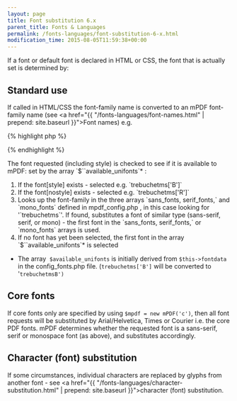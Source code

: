 ```yaml
---
layout: page
title: Font substitution 6.x
parent_title: Fonts & Languages
permalink: /fonts-languages/font-substitution-6-x.html
modification_time: 2015-08-05T11:59:38+00:00
---
```


If a font or default font is declared in HTML or CSS, the font that is actually set is determined by:

## Standard use

If called in HTML/CSS the font-family name is converted to an mPDF font-family name (see <a href="{{ "/fonts-languages/font-names.html" | prepend: site.baseurl }}">Font names</a>) e.g.

{% highlight php %}

{% endhighlight %}

<p>The font requested (including style) is checked to see if it is available to mPDF: set by the array `$``available_unifonts`* :

<ol>
<li>If the font[style] exists - selected e.g. `trebuchetms['B']`</li>
<li>If the font[nostyle] exists - selected e.g. `trebuchetms['R']`</li>
<li>Looks up the font-family in the three arrays `sans_fonts, serif_fonts,` and `mono_fonts` defined in <span class="filename">mpdf_config.php</span> , in this case looking for '`trebuchetms`'. If found, substitutes a font of similar type (sans-serif, serif, or mono) - the first font in the `sans_fonts, serif_fonts,` or `mono_fonts` arrays is used.</li>
<li>If no font has yet been selected, the first font in the array `$``available_unifonts`* is selected</li>
</ol>

* The array  `$available_unifonts` is initially derived from `$this->fontdata` in the <span class="filename">config_fonts.php</span> file. (`trebuchetms['B']` will be converted to '`trebuchetmsB')`

## Core fonts

If core fonts only are specified by using `$mpdf = new mPDF('c')`, then all font requests will be substituted by Arial/Helvetica, Times or Courier i.e. the core PDF fonts. mPDF determines whether the requested font is a sans-serif, serif or monospace font (as above), and substitutes accordingly. 

## Character (font) substitution

If some circumstances, individual characters are replaced by glyphs from another font - see <a href="{{ "/fonts-languages/character-substitution.html" | prepend: site.baseurl }}">character (font) substitution</a>.

